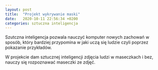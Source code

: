 ```yaml
---
layout: post
title:  "Projekt wykrywanie maski"
date:   2020-10-11 22:56:34 +0200
categories: sztuczna inteligencja
---
```

Szutczna inteligencja pozwala nauczyć komputer nowych zachowań w sposób, 
który bardziej przypomina w jaki uczą się ludzie czyli poprzez pokazanie przykładów.

W projekcie dam sztucznej inteligencji zdjęcia ludzi w maseczkach i bez, nauczy się rozpoznawać maseczki ze zdjęć.


